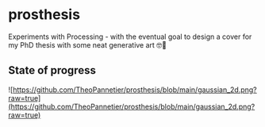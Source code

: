 # prosthesis
Experiments with Processing - with the eventual goal to design a cover for my PhD thesis with some neat generative art 🤓🎨

State of progress
-----------------

![https://github.com/TheoPannetier/prosthesis/blob/main/gaussian_2d.png?raw=true](https://github.com/TheoPannetier/prosthesis/blob/main/gaussian_2d.png?raw=true)
